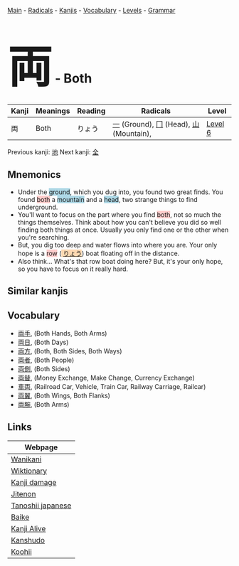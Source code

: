 <style> bigfont {font-size: 100px}</style>
[Main](../README.md) -
[Radicals](../radicals.md) -
[Kanjis](../kanjis.md) -
[Vocabulary](../vocabulary.md) -
[Levels](../levels.md) -
[Grammar](../grammar.md)
# <bigfont> 両</bigfont> - Both 

| Kanji | Meanings | Reading | Radicals | Level |
| --- | --- | --- | --- | --- |
| 両 | Both | りょう | [一](../radicals/一.md) (Ground), [冂](../radicals/冂.md) (Head), [山](../radicals/山.md) (Mountain),  | [Level 6](../levels/wk_level6.md) |

Previous kanji: [地](地.md) Next kanji: [全](全.md) 

## Mnemonics
 * Under the <span style="background-color:#ADD8E6"> ground</span>, which you dug into, you found two great finds. You found <span style="background-color:#ffcccb"> both</span> a <span style="background-color:#ADD8E6"> mountain</span> and a <span style="background-color:#ADD8E6"> head</span>, two strange things to find underground.
* You'll want to focus on the part where you find <span style="background-color:#ffcccb"> both</span>, not so much the things themselves. Think about how you can't believe you did so well finding both things at once. Usually you only find one or the other when you're searching.
* But, you dig too deep and water flows into where you are. Your only hope is a <span style="background-color:#ffcccb"> row</span> (<span style="background-color:#fed8b1"> [りょう](https://jisho.org/search/りょう)</span>) boat floating off in the distance.
* Also think... What's that row boat doing here? But, it's your only hope, so you have to focus on it really hard.


## Similar kanjis
 


## Vocabulary
 * [両手](../vocabulary/両.md), (Both Hands, Both Arms)
* [両日](../vocabulary/両.md), (Both Days)
* [両方](../vocabulary/両.md), (Both, Both Sides, Both Ways)
* [両者](../vocabulary/両.md), (Both People)
* [両側](../vocabulary/両.md), (Both Sides)
* [両替](../vocabulary/両.md), (Money Exchange, Make Change, Currency Exchange)
* [車両](../vocabulary/両.md), (Railroad Car, Vehicle, Train Car, Railway Carriage, Railcar)
* [両翼](../vocabulary/両.md), (Both Wings, Both Flanks)
* [両腕](../vocabulary/両.md), (Both Arms)



## Links 

| Webpage |
| --- |
| [Wanikani          ](https://www.wanikani.com/kanji/両) |
| [Wiktionary        ](https://en.wiktionary.org/wiki/両) |
| [Kanji damage      ](http://www.kanjidamage.com/kanji/search?utf8=✓&q=両) |
| [Jitenon           ](https://jitenon.com/kanji/両) |
| [Tanoshii japanese ](https://www.tanoshiijapanese.com/dictionary/kanji.cfm?k=両) |
| [Baike             ](https://baike.baidu.com/item/両) |
| [Kanji Alive       ](https://app.kanjialive.com/両) |
| [Kanshudo          ](https://www.kanshudo.com/searchmn?q=両) |
| [Koohii            ](https://kanji.koohii.com/study/kanji/両) |
